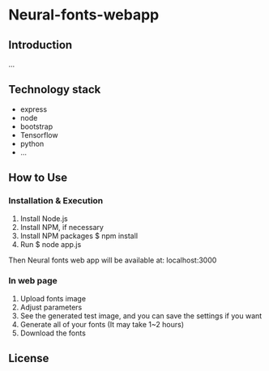 # Neural-fonts-webapp


Introduction
---
...

Technology stack
-----
* express
* node
* bootstrap
* Tensorflow
* python
* ...

How to Use
----------
### Installation & Execution
1. Install Node.js
2. Install NPM, if necessary
3. Install NPM packages
	$ npm install
4. Run
	$ node app.js

Then Neural fonts web app will be available at: localhost:3000

### In web page
1. Upload fonts image
2. Adjust parameters
3. See the generated test image, and you can save the settings if you want
4. Generate all of your fonts (It may take 1~2 hours)
5. Download the fonts

License
-----
